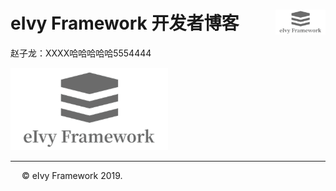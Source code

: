 # <div style="height:40px"><div style="float:left">eIvy Framework 开发者博客</div> <div style="float:right"><img width="80" height="40" src="../../Logo.png"></img></div></div>

赵子龙：XXXX哈哈哈哈哈5554444

<img src="../Photo/Logo.png"/>

---
&emsp; &copy; eIvy Framework 2019.
